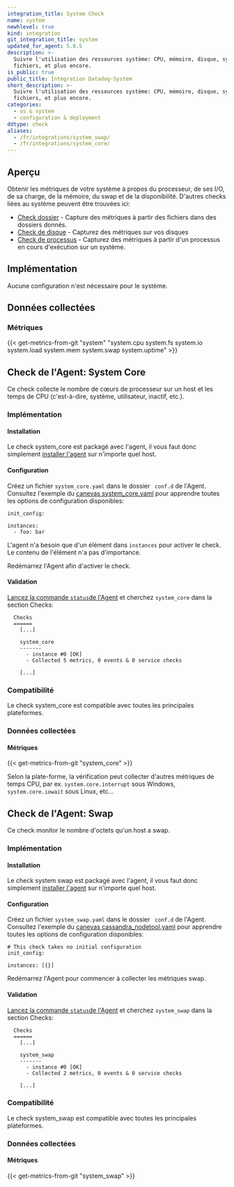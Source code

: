 ```yaml
---
integration_title: System Check
name: system
newhlevel: true
kind: integration
git_integration_title: system
updated_for_agent: 5.8.5
description: >-
  Suivre l'utilisation des ressources système: CPU, mémoire, disque, système de
  fichiers, et plus encore.
is_public: true
public_title: Intégration Datadog-System
short_description: >-
  Suivre l'utilisation des ressources système: CPU, mémoire, disque, système de
  fichiers, et plus encore.
categories:
  - os & system
  - configuration & deployment
ddtype: check
aliases:
  - /fr/integrations/system_swap/
  - /fr/integrations/system_core/
---
```

## Aperçu

Obtenir les métriques de votre système à propos du processeur, de ses I/O, de sa charge, de la mémoire, du swap et de la disponibilité. D'autres checks liées au système peuvent être trouvées ici:

* [Check dossier][1] - Capture des métriques à partir des fichiers dans des dossiers donnés.
* [Check de disque][2] - Capturez des métriques sur vos disques
* [Check de processus][3] - Capturez des métriques à partir d'un processus en cours d'exécution sur un système.

## Implémentation

Aucune configuration n'est nécessaire pour le système.

## Données collectées
### Métriques

{{< get-metrics-from-git "system" "system.cpu system.fs system.io system.load system.mem system.swap system.uptime" >}}

## Check de l'Agent: System Core

Ce check collecte le nombre de cœurs de processeur sur un host et les temps de CPU (c'est-à-dire, système, utilisateur, inactif, etc.).

### Implémentation
#### Installation

Le check system_core est packagé avec l'agent, il vous faut donc simplement [installer l'agent][4] sur n'importe quel host.

#### Configuration

Créez un fichier `system_core.yaml` dans le dossier ` conf.d` de l'Agent. Consultez l'exemple du [canevas system_core.yaml][5] pour apprendre toutes les options de configuration disponibles:

```
init_config:

instances:
  - foo: bar
```

L'agent n'a besoin que d'un élément dans `instances` pour activer le check. Le contenu de l'élément n'a pas d'importance.

Redémarrez l'Agent afin d'activer le check.

#### Validation

[Lancez la commande `status`de l'Agent][6]  et cherchez `system_core` dans la section Checks:

```
  Checks
  ======
    [...]

    system_core
    -------
      - instance #0 [OK]
      - Collected 5 metrics, 0 events & 0 service checks

    [...]
```

### Compatibilité

Le check system_core est compatible avec toutes les principales plateformes.

### Données collectées
#### Métriques

{{< get-metrics-from-git "system_core" >}}

Selon la plate-forme, la vérification peut collecter d'autres métriques de temps CPU, par ex. `system.core.interrupt` sous Windows,` system.core.iowait` sous Linux, etc...

## Check de l'Agent: Swap

Ce check monitor le nombre d'octets qu'un host a swap.

### Implémentation
#### Installation

Le check system swap est packagé avec l'agent, il vous faut donc simplement [installer l'agent][4] sur n'importe quel host.

#### Configuration

Créez un fichier `system_swap.yaml` dans le dossier ` conf.d` de l'Agent. Consultez l'exemple du [canevas cassandra_nodetool.yaml][7] pour apprendre toutes les options de configuration disponibles:

```
# This check takes no initial configuration
init_config:

instances: [{}]
```

Redémarrez l'Agent pour commencer à collecter les métriques swap.

#### Validation

[Lancez la commande `status`de l'Agent][6]  et cherchez `system_swap` dans la section Checks:

```
  Checks
  ======
    [...]

    system_swap
    -------
      - instance #0 [OK]
      - Collected 2 metrics, 0 events & 0 service checks

    [...]
```

### Compatibilité

Le check system_swap est compatible avec toutes les principales plateformes.

### Données collectées
#### Métriques

{{< get-metrics-from-git "system_swap" >}}

[1]: /integrations/directory
[2]: /integrations/disk
[3]: /integrations/process/
[4]: https://app.datadoghq.com/account/settings#agent
[5]: https://github.com/DataDog/integrations-core/blob/master/system_core/conf.yaml.example
[6]: /agent/faq/agent-commands/#agent-information
[7]: https://github.com/DataDog/integrations-core/blob/master/system_swap/conf.yaml.example